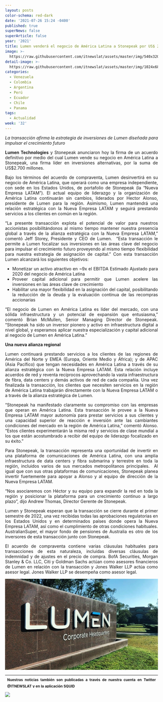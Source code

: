 ```yaml
---
layout: posts
color-schema: red-dark
date: '2021-07-26 15:24 -0400'
published: true
superNews: false
superArticle: false
year: '2021'
title: Lumen venderá el negocio de América Latina a Stonepeak por US$ 2.700 millones
image: >-
  https://raw.githubusercontent.com/itnewslat/assets/master/img/540x320/Lumen-Sede-p.jpg
detail-image: >-
  https://raw.githubusercontent.com/itnewslat/assets/master/img/1024x680/Lumen-Sede-g.jpg
categories:
  - Venezuela
  - Colombia
  - Argentina
  - Perú
  - Ecuador
  - Chile
  - Panama
tags:
  - Actualidad
week: '32'
---
```

<p style="text-align: justify;"><em>La transacción afirma la estrategia de inversiones de Lumen diseñada para impulsar el crecimiento futuro</em></p>
<p style="text-align: justify;"><strong>Lumen Technologies</strong> y Stonepeak anunciaron hoy la firma de un acuerdo definitivo por medio del cual Lumen vende su negocio en América Latina a Stonepeak, una firma líder en inversiones alternativas, por la suma de US$2.700 millones.</p>
<p style="text-align: justify;">Bajo los términos del acuerdo de compraventa, Lumen desinvertirá en su negocio de América Latina, que operará como una empresa independiente, con sede en los Estados Unidos, de portafolio de Stonepeak (la “Nueva Empresa LATAM”). El actual equipo de liderazgo y la organización de América Latina continuarán sin cambios, liderados por Hector Alonso, presidente de Lumen para la región. Asimismo, Lumen mantendrá una relación estratégica con la Nueva Empresa LATAM y seguirá prestando servicios a los clientes en común en la región.</p>
<p style="text-align: justify;">“La presente transacción explota el potencial de valor para nuestros accionistas posibilitándonos al mismo tiempo mantener nuestra presencia global a través de la alianza estratégica con la Nueva Empresa LATAM,” comentó Jeff Storey, Presidente y CEO de Lumen.  “Esta transacción le permite a Lumen focalizar sus inversiones en las áreas clave del negocio para impulsar el crecimiento futuro proveyendo al mismo tiempo flexibilidad para nuestra estrategia de asignación de capital.”
Con esta transacción Lumen alcanzará los siguientes objetivos:</p>

<ul style="text-align: justify;">
	<li>Monetizar un activo atractivo en ~9x el EBITDA Estimado Ajustado para 2020 del negocio de América Latina</li>
	<li>Proveer capital adicional para permitir que Lumen acelere las inversiones en las áreas clave de crecimiento</li>
	<li>Habilitar una mayor flexibilidad en la asignación del capital, posibilitando la reducción de la deuda y la evaluación continua de las recompras accionarias</li>
</ul>
<p style="text-align: justify;">“El negocio de Lumen en América Latina es líder del mercado, con una sólida infraestructura y un potencial de expansión que entusiasma,” comentó Brian McMullen, Senior Managing Director de Stonepeak. “Stonepeak ha sido un inversor pionero y activo en infraestructura digital a nivel global, y esperamos aplicar nuestra especialización y capital adicional al negocio de Lumen en América Latina.”</p>
<p style="text-align: justify;"><strong>Una nueva alianza regional</strong></p>
<p style="text-align: justify;">Lumen continuará prestando servicios a los clientes de las regiones de América del Norte y EMEA (Europa, Oriente Medio y África); y de APAC (Asia Pacífico) que tengan necesidades en América Latina a través de su alianza estratégica con la Nueva Empresa LATAM. Esta relación incluye acuerdos de red y reventa recíprocos aprovechando la vasta infraestructura de fibra, data centers y demás activos de red de cada compañía. Una vez finalizada la transacción, los clientes que necesiten servicios en la región de América Latina trabajarán directamente con la Nueva Empresa LATAM o a través de la alianza estratégica de Lumen.</p>
<p style="text-align: justify;">“Stonepeak ha manifestado claramente su compromiso con las empresas que operan en América Latina. Esta transacción le provee a la Nueva Empresa LATAM mayor autonomía para prestar servicios a sus clientes y una capacidad superior de reacción e inversión ante las cambiantes condiciones del mercado en la región de América Latina,” comentó Alonso. “Estos clientes experimentarán la misma red y servicios de clase mundial a los que están acostumbrado a recibir del equipo de liderazgo focalizado en su éxito.”</p>
<p style="text-align: justify;">Para Stonepeak, la transacción representa una oportunidad de invertir en una plataforma de comunicaciones de América Latina, con una amplia infraestructura de data centers y fibra submarina y terrestre en toda la región, incluidos varios de sus mercados metropolitanos principales.  Al igual que con sus otras plataformas de comunicaciones, Stonepeak planea invertir fuertemente para apoyar a Alonso y al equipo de dirección de la Nueva Empresa LATAM.</p>
<p style="text-align: justify;">“Nos asociaremos con Héctor y su equipo para expandir la red en toda la región y posicionar la plataforma para un crecimiento continuo a largo plazo”, dijo Andrew Thomas, Director Gerente de Stonepeak.</p>
<p style="text-align: justify;">Lumen y Stonepeak esperan que la transacción se cierre durante el primer semestre de 2022, una vez recibidas todas las aprobaciones regulatorias en los Estados Unidos y en determinados países donde opera la Nueva Empresa LATAM, así como el cumplimiento de otras condiciones habituales.
AustralianSuper, el mayor fondo de pensiones de Australia es otro de los inversores de esta transacción junto con Stonepeak.</p>
<p style="text-align: justify;">El acuerdo de compraventa contiene varias cláusulas habituales para transacciones de esta naturaleza, incluidas diversas cláusulas de indemnidad y de ajustes en el precio de compra. BofA Securities, Morgan Stanley &amp; Co. LLC, Citi y Goldman Sachs actúan como asesores financieros de Lumen en relación con la transacción y Jones Walker LLP actúa como asesor legal.
Jones Walker LLP se desempeña como asesor legal.</p>

![](https://raw.githubusercontent.com/itnewslat/assets/master/img/540x320/Lumen-Sede-p.jpg)

<table style="height: 42px;" width="569">
<tbody>
<tr>
<td style="text-align: justify;"><sub><strong>Nuestras noticias también son publicadas a través de nuestra cuenta en Twitter <a href="https://twitter.com/itnewslat?lang=es">@ITNEWSLAT</a> y en la aplicación <a href="https://squidapp.co/en/">SQUID</a></strong></sub></td>
</tr>
</tbody>
</table>

<img src="https://tracker.metricool.com/c3po.jpg?hash=56f88a41e39ab42c063cc51676587a04"/>
